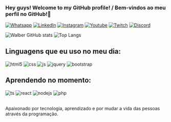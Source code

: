 ### Hey guys! Welcome to my GitHub profile! / Bem-vindos ao meu perfil no GitHub!👋<br/>
[![Whatsapp](https://img.shields.io/badge/WhatsApp-25D366?style=for-the-badge&logo=whatsapp&logoColor=white)](https://api.whatsapp.com/send?phone=5581988349141&text=Olá%2C%20quero%20conhecer%20mais%20sobre%20você!)
[![LinkedIn](https://img.shields.io/badge/LinkedIn-0077B5?style=for-the-badge&logo=linkedin&logoColor=white)](https://www.linkedin.com/in/walber-arruda-barbosa-junior-7a1565145/)
[![Instagram](https://img.shields.io/badge/Instagram-E4405F?style=for-the-badge&logo=instagram&logoColor=white)](https://instagram.com/walberabjunior)
[![Youtube](https://img.shields.io/badge/YouTube-FF0000?style=for-the-badge&logo=youtube&logoColor=white)](https://youtube.com/@juniorbarbosa2970)
[![Twitch](https://img.shields.io/badge/Twitch-9146FF?style=for-the-badge&logo=twitch&logoColor=white)](https://twitch.tv/the__w_)
[![Discord](https://img.shields.io/badge/Discord-7289DA?style=for-the-badge&logo=discord&logoColor=white)](https://discord.com/channels/@walberjr_)

![Walber GitHub stats](https://github-readme-stats.vercel.app/api?username=walberabjunior&show_icons=true&theme=dracula&count_private=true)
![Top Langs](https://github-readme-stats.vercel.app/api/top-langs/?username=walberabjunior&theme=dracula&layout=compact)

## Linguagens que eu uso no meu dia:

<div style="display: inline_block">
  <img align="center" alt="html5" src="https://img.shields.io/badge/HTML5-E34F26?style=for-the-badge&logo=html5&logoColor=white" />
  <img align="center" alt="css" src="https://img.shields.io/badge/CSS3-1572B6?style=for-the-badge&logo=css3&logoColor=white" />
  <img align="center" alt="js" src="https://img.shields.io/badge/JavaScript-F7DF1E?style=for-the-badge&logo=javascript&logoColor=black" />
  <img align="center" alt="jquery" src="https://img.shields.io/badge/jQuery-0769AD?style=for-the-badge&logo=jquery&logoColor=white" />
  <img align="center" alt="bootstrap" src= "https://img.shields.io/badge/Bootstrap-563D7C?style=for-the-badge&logo=bootstrap&logoColor=white" />
 </div> 
 
  ## Aprendendo no momento:
  
 <div style="display: inline_block"> 
  <img align="center" alt="ts" src="https://img.shields.io/badge/TypeScript-007ACC?style=for-the-badge&logo=typescript&logoColor=white" />
  <img align="center" alt="react" src="https://img.shields.io/badge/React-20232A?style=for-the-badge&logo=react&logoColor=61DAFB" />
  <img align="center" alt="nodejs" src="https://img.shields.io/badge/Node.js-43853D?style=for-the-badge&logo=node.js&logoColor=white" />
  <img align="center" alt="php" src="https://img.shields.io/badge/PHP-777BB4?style=for-the-badge&logo=php&logoColor=white" />
</div><br/>

 Apaixonado por tecnologia, aprendizado e por mudar a vida das pessoas através da programação.
